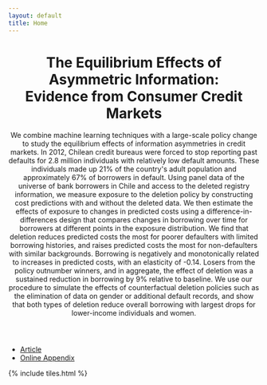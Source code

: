 ```yaml
---
layout: default
title: Home
---
```


<header>
<h1>The Equilibrium Effects of Asymmetric Information:<br />
Evidence from Consumer Credit Markets</h1>
<p>We combine machine learning techniques with a large-scale policy change to study the equilibrium effects of information asymmetries in credit markets. In 2012, Chilean credit bureaus were forced to stop reporting past defaults for 2.8 million individuals with relatively low default amounts. These individuals made up 21% of the country's adult population and approximately 67% of borrowers in default. Using panel data of the universe of bank borrowers in Chile and access to the deleted registry information, we measure exposure to the deletion policy by constructing cost predictions with and without the deleted data. We then estimate the effects of exposure to changes in predicted costs using a difference-in-differences design that compares changes in borrowing over time for borrowers at different points in the exposure distribution. We find that deletion reduces predicted costs the most for poorer defaulters with limited borrowing histories, and raises predicted costs the most for non-defaulters with similar backgrounds. Borrowing is negatively and monotonically related to increases in predicted costs, with an elasticity of -0.14. Losers from the policy outnumber winners, and in aggregate, the effect of deletion was a sustained reduction in borrowing by 9% relative to baseline. We use our procedure to simulate the effects of counterfactual deletion policies such as the elimination of data on gender or additional default records, and show that both types of deletion reduce overall borrowing with largest drops for lower-income individuals and women.</p>
</header>

<ul class="actions fit">
<li><a href="http://faculty.chicagobooth.edu/seth.zimmerman/research/papers/LNOZ_2017_06_15.pdf" class="button special fit">Article</a></li>
<li><a href="http://faculty.chicagobooth.edu/seth.zimmerman/research/papers/LNOZ_Online_Appendix.pdf" class="button fit">Online Appendix</a></li>
</ul>

{% include tiles.html %}
